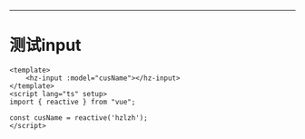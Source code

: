 ----
# **测试input**
<hz-input model="hzlzh"></hz-input>

```vue
<template>
    <hz-input :model="cusName"></hz-input>
</template>
<script lang="ts" setup>
import { reactive } from "vue";

const cusName = reactive('hzlzh');
</script>
```
